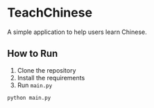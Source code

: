 # TeachChinese

A simple application to help users learn Chinese.

## How to Run

1. Clone the repository
2. Install the requirements
3. Run `main.py`

```sh
python main.py
